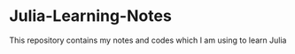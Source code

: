 # Julia-Learning-Notes
This repository contains my notes and codes which I  am using to learn Julia 

